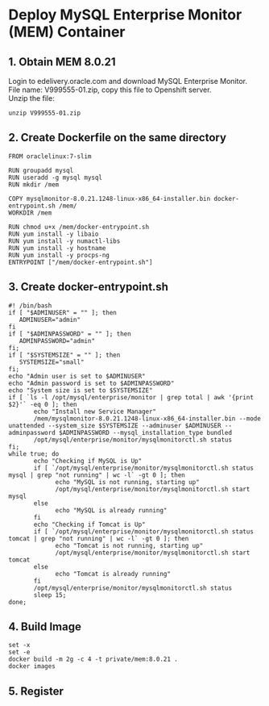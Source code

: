 # 	Deploy MySQL Enterprise Monitor (MEM) Container
## 1. Obtain MEM 8.0.21
Login to edelivery.oracle.com and download MySQL Enterprise Monitor.\
File name: V999555-01.zip, copy this file to Openshift server.\
Unzip the file:
```
unzip V999555-01.zip
```
## 2. Create Dockerfile on the same directory
```
FROM oraclelinux:7-slim

RUN groupadd mysql
RUN useradd -g mysql mysql
RUN mkdir /mem

COPY mysqlmonitor-8.0.21.1248-linux-x86_64-installer.bin docker-entrypoint.sh /mem/
WORKDIR /mem

RUN chmod u+x /mem/docker-entrypoint.sh
RUN yum install -y libaio
RUN yum install -y numactl-libs
RUN yum install -y hostname
RUN yum install -y procps-ng
ENTRYPOINT ["/mem/docker-entrypoint.sh"]
```
## 3. Create docker-entrypoint.sh
```
#! /bin/bash
if [ "$ADMINUSER" = "" ]; then
   ADMINUSER="admin"
fi
if [ "$ADMINPASSWORD" = "" ]; then
   ADMINPASSWORD="admin"
fi;
if [ "$SYSTEMSIZE" = "" ]; then
   SYSTEMSIZE="small"
fi;
echo "Admin user is set to $ADMINUSER"
echo "Admin password is set to $ADMINPASSWORD"
echo "System size is set to $SYSTEMSIZE"
if [ `ls -l /opt/mysql/enterprise/monitor | grep total | awk '{print $2}'` -eq 0 ]; then
       echo "Install new Service Manager"
       /mem/mysqlmonitor-8.0.21.1248-linux-x86_64-installer.bin --mode unattended --system_size $SYSTEMSIZE --adminuser $ADMINUSER --adminpassword $ADMINPASSWORD --mysql_installation_type bundled
       /opt/mysql/enterprise/monitor/mysqlmonitorctl.sh status
fi;
while true; do
       echo "Checking if MySQL is Up"
       if [ `/opt/mysql/enterprise/monitor/mysqlmonitorctl.sh status mysql | grep "not running" | wc -l` -gt 0 ]; then
             echo "MySQL is not running, starting up"
             /opt/mysql/enterprise/monitor/mysqlmonitorctl.sh start mysql
       else
             echo "MySQL is already running"
       fi       
       echo "Checking if Tomcat is Up"
       if [ `/opt/mysql/enterprise/monitor/mysqlmonitorctl.sh status tomcat | grep "not running" | wc -l` -gt 0 ]; then
             echo "Tomcat is not running, starting up"
             /opt/mysql/enterprise/monitor/mysqlmonitorctl.sh start tomcat
       else
             echo "Tomcat is already running"
       fi
       /opt/mysql/enterprise/monitor/mysqlmonitorctl.sh status
       sleep 15;
done; 
```
## 4. Build Image
```
set -x
set -e
docker build -m 2g -c 4 -t private/mem:8.0.21 .
docker images
```
## 5. Register 

